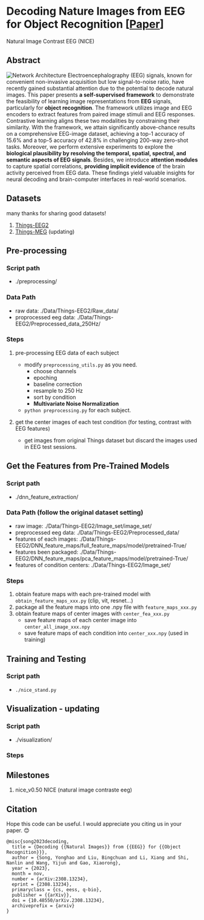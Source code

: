 # Decoding Nature Images from EEG for Object Recognition [[Paper](https://arxiv.org/abs/2308.13234)]
Natural Image Contrast EEG (NICE)

## Abstract
![Network Architecture](/visualization/Fig1.png)
Electroencephalography (EEG) signals, known for convenient non-invasive acquisition but low signal-to-noise ratio, have recently gained substantial attention due to the potential to decode natural images. This paper presents **a self-supervised framework** to demonstrate the feasibility of learning image representations from **EEG** signals, particularly for **object recognition**. The framework utilizes image and EEG encoders to extract features from paired image stimuli and EEG responses. Contrastive learning aligns these two modalities by constraining their similarity. With the framework, we attain significantly above-chance results on a comprehensive EEG-image dataset, achieving a top-1 accuracy of 15.6% and a top-5 accuracy of 42.8% in challenging 200-way zero-shot tasks. Moreover, we perform extensive experiments to explore the **biological plausibility by resolving the temporal, spatial, spectral, and semantic aspects of EEG signals**. Besides, we introduce **attention modules** to capture spatial correlations, **providing implicit evidence** of the brain activity perceived from EEG data. These findings yield valuable insights for neural decoding and brain-computer interfaces in real-world scenarios.

## Datasets
many thanks for sharing good datasets!
1. [Things-EEG2](https://www.sciencedirect.com/science/article/pii/S1053811922008758?via%3Dihub)
2. [Things-MEG](https://elifesciences.org/articles/82580) (updating)

## Pre-processing
### Script path
- ./preprocessing/
### Data Path 
- raw data: ./Data/Things-EEG2/Raw_data/
- proprocessed eeg data: ./Data/Things-EEG2/Preprocessed_data_250Hz/
### Steps
1. pre-processing EEG data of each subject
   - modify `preprocessing_utils.py` as you need.
     - choose channels
     - epoching
     - baseline correction
     - resample to 250 Hz
     - sort by condition
     - **Multivariate Noise Normalization**
   - `python preprocessing.py` for each subject. 

2. get the center images of each test condition (for testing, contrast with EEG features)
   - get images from original Things dataset but discard the images used in EEG test sessions.
  
## Get the Features from Pre-Trained Models
### Script path
- ./dnn_feature_extraction/
### Data Path (follow the original dataset setting)
- raw image: ./Data/Things-EEG2/Image_set/image_set/
- preprocessed eeg data: ./Data/Things-EEG2/Preprocessed_data/
- features of each images: ./Data/Things-EEG2/DNN_feature_maps/full_feature_maps/model/pretrained-True/
- features been packaged: ./Data/Things-EEG2/DNN_feature_maps/pca_feature_maps/model/pretrained-True/
- features of condition centers: ./Data/Things-EEG2/Image_set/
### Steps
1. obtain feature maps with each pre-trained model with `obtain_feature_maps_xxx.py` (clip, vit, resnet...)
2. package all the feature maps into one .npy file with `feature_maps_xxx.py`
3. obtain feature maps of center images with `center_fea_xxx.py`
   - save feature maps of each center image into `center_all_image_xxx.npy`
   - save feature maps of each condition into `center_xxx.npy` (used in training)

## Training and Testing
### Script path
- `./nice_stand.py`

## Visualization - updating
### Script path
- ./visualization/
### Steps

## Milestones
1. nice_v0.50 NICE (natural image contraste eeg)

## Citation
Hope this code can be useful. I would appreciate you citing us in your paper. 😊
```
@misc{song2023decoding,
  title = {Decoding {{Natural Images}} from {{EEG}} for {{Object Recognition}}},
  author = {Song, Yonghao and Liu, Bingchuan and Li, Xiang and Shi, Nanlin and Wang, Yijun and Gao, Xiaorong},
  year = {2023},
  month = nov,
  number = {arXiv:2308.13234},
  eprint = {2308.13234},
  primaryclass = {cs, eess, q-bio},
  publisher = {{arXiv}},
  doi = {10.48550/arXiv.2308.13234},
  archiveprefix = {arxiv}
}
```
<!-- ## Acknowledgement

## References

## License -->

